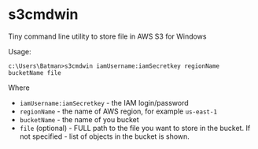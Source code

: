 # s3cmdwin

Tiny command line utility to store file in AWS S3 for Windows

Usage:

`c:\Users\Batman>s3cmdwin iamUsername:iamSecretkey regionName bucketName file`

Where

* `iamUsername:iamSecretkey` - the IAM login/password
* `regionName` - the name of AWS region, for example `us-east-1`
* `bucketName` - the name of you bucket
* `file` (optional) - FULL path to the file you want to store in the bucket. If not specified - list of objects in the bucket is shown.
